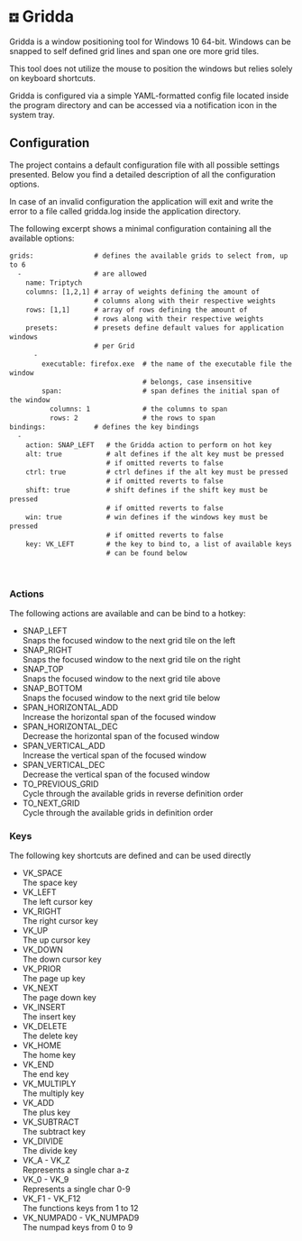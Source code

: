 # ![](./logo.png) Gridda
Gridda is a window positioning tool for Windows 10 64-bit. Windows can be snapped to self defined grid lines and span one ore more grid tiles.

This tool does not utilize the mouse to position the windows but relies solely on keyboard shortcuts.

Gridda is configured via a simple YAML-formatted config file located inside the program directory and can be accessed via a notification icon in the system tray.

## Configuration
The project contains a default configuration file with all possible settings presented. Below you find a detailed description of all the configuration options.

In case of an invalid configuration the application will exit and write the error to a file called gridda.log inside the application directory.

The following excerpt shows a minimal configuration containing all the available options:
```
grids:               # defines the available grids to select from, up to 6
  -                  # are allowed
    name: Triptych
    columns: [1,2,1] # array of weights defining the amount of  
                     # columns along with their respective weights
    rows: [1,1]      # array of rows defining the amount of
                     # rows along with their respective weights
    presets:         # presets define default values for application windows 
                     # per Grid
      -
        executable: firefox.exe  # the name of the executable file the window 
                                 # belongs, case insensitive
        span:                    # span defines the initial span of the window
          columns: 1             # the columns to span
          rows: 2                # the rows to span
bindings:            # defines the key bindings
  -
    action: SNAP_LEFT   # the Gridda action to perform on hot key
    alt: true           # alt defines if the alt key must be pressed
                        # if omitted reverts to false
    ctrl: true          # ctrl defines if the alt key must be pressed
                        # if omitted reverts to false
    shift: true         # shift defines if the shift key must be pressed
                        # if omitted reverts to false
    win: true           # win defines if the windows key must be pressed
                        # if omitted reverts to false
    key: VK_LEFT        # the key to bind to, a list of available keys 
                        # can be found below

    
```

### Actions
The following actions are available and can be bind to a hotkey:

* SNAP_LEFT   
   Snaps the focused window to the next grid tile on the left
* SNAP_RIGHT   
   Snaps the focused window to the next grid tile on the right
* SNAP_TOP   
   Snaps the focused window to the next grid tile above
* SNAP_BOTTOM   
   Snaps the focused window to the next grid tile below
* SPAN_HORIZONTAL_ADD   
   Increase the horizontal span of the focused window
* SPAN_HORIZONTAL_DEC   
   Decrease the horizontal span of the focused window
* SPAN_VERTICAL_ADD   
   Increase the vertical span of the focused window
* SPAN_VERTICAL_DEC   
   Decrease the vertical span of the focused window
* TO_PREVIOUS_GRID   
   Cycle through the available grids in reverse definition order
* TO_NEXT_GRID   
   Cycle through the available grids in definition order


### Keys

The following key shortcuts are defined and can be used directly

* VK_SPACE   
   The space key
* VK_LEFT    
   The left cursor key
* VK_RIGHT   
   The right cursor key
* VK_UP   
   The up cursor key
* VK_DOWN   
   The down cursor key
* VK_PRIOR   
   The page up key
* VK_NEXT   
   The page down key
* VK_INSERT   
   The insert key
* VK_DELETE   
   The delete key
* VK_HOME   
   The home key
* VK_END   
   The end key
*	VK_MULTIPLY   
  The multiply key
*	VK_ADD   
   The plus key
*	VK_SUBTRACT   
   The subtract key
*	VK_DIVIDE   
  The divide key
* VK_A - VK_Z   
   Represents a single char a-z
* VK_0 - VK_9   
   Represents a single char 0-9
* VK_F1 - VK_F12   
   The functions keys from 1 to 12   
* VK_NUMPAD0 - VK_NUMPAD9  
  The numpad keys from 0 to 9   

